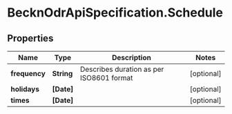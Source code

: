# BecknOdrApiSpecification.Schedule

## Properties

Name | Type | Description | Notes
------------ | ------------- | ------------- | -------------
**frequency** | **String** | Describes duration as per ISO8601 format | [optional] 
**holidays** | **[Date]** |  | [optional] 
**times** | **[Date]** |  | [optional] 


